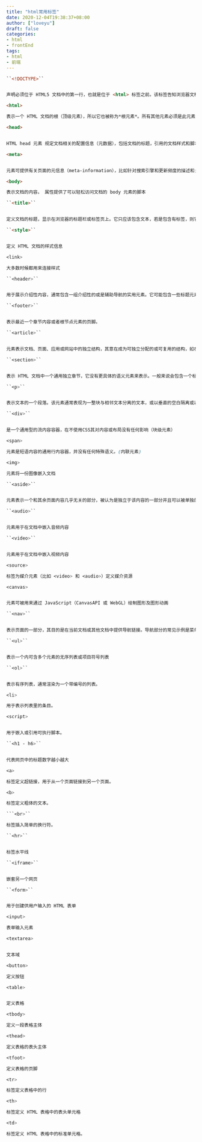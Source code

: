 ```yaml
---
title: "html常用标签"
date: 2020-12-04T19:38:37+08:00
author: ["loveyu"]
draft: false
categories: 
- html
- frontEnd
tags: 
- html
- 前端
---
```




```html
``<!DOCTYPE>``


声明必须位于 HTML5 文档中的第一行，也就是位于 <html> 标签之前。该标签告知浏览器文档所使用的 HTML 规范

<html>

表示一个 HTML 文档的根（顶级元素），所以它也被称为*根元素*。所有其他元素必须是此元素的后代。

<head>


HTML head 元素 规定文档相关的配置信息（元数据），包括文档的标题，引用的文档样式和脚本等

<meta>


元素可提供有关页面的元信息（meta-information），比如针对搜索引擎和更新频度的描述和关键词

<body>

表示文档的内容。 属性提供了可以轻松访问文档的 body 元素的脚本

``<title>``


定义文档的标题，显示在浏览器的标题栏或标签页上。它只应该包含文本，若是包含有标签，则它包含的任何标签都将被忽略

``<style>``


定义 HTML 文档的样式信息

<link>

大多数时候都用来连接样式

``<header>``


用于展示介绍性内容，通常包含一组介绍性的或是辅助导航的实用元素。它可能包含一些标题元素，但也可能包含其他元素，比如 Logo、搜索框、作者名称，等等

``<footer>``


表示最近一个章节内容或者根节点元素的页脚。

``<article>``


元素表示文档、页面、应用或网站中的独立结构，其意在成为可独立分配的或可复用的结构，如在发布中，它可能是论坛帖子、杂志或新闻文章、博客、用户提交的评论、交互式组件，或者其他独立的内容项目

``<section>``


表示 HTML 文档中一个通用独立章节，它没有更具体的语义元素来表示。一般来说会包含一个标题。

``<p>``


表示文本的一个段落。该元素通常表现为一整块与相邻文本分离的文本，或以垂直的空白隔离或以首行缩进（块级元素）

``<div>``


是一个通用型的流内容容器，在不使用CSS其对内容或布局没有任何影响（块级元素）

<span>

元素是短语内容的通用行内容器，并没有任何特殊语义。(内联元素)

<img>

元素将一份图像嵌入文档

``<aside>``


元素表示一个和其余页面内容几乎无关的部分，被认为是独立于该内容的一部分并且可以被单独的拆分出来而不会使整体受影响

``<audio>``


元素用于在文档中嵌入音频内容

``<video>``


元素用于在文档中嵌入视频内容

<source>

标签为媒介元素（比如 <video> 和 <audio>）定义媒介资源

<canvas>


元素可被用来通过 JavaScript（CanvasAPI 或 WebGL）绘制图形及图形动画

``<nav>``


表示页面的一部分，其目的是在当前文档或其他文档中提供导航链接。导航部分的常见示例是菜单，目录和索引

``<ul>``


表示一个内可含多个元素的无序列表或项目符号列表

``<ol>``


表示有序列表，通常渲染为一个带编号的列表。

<li>

用于表示列表里的条目。

<script>


用于嵌入或引用可执行脚本。

``<h1 - h6>``


代表网页中的标题数字越小越大

<a>

标签定义超链接，用于从一个页面链接到另一个页面。

<b>

标签定义粗体的文本。

```<br>``

标签插入简单的换行符。

``<hr>``


标签水平线

``<iframe>``


嵌套另一个网页

``<form>``


用于创建供用户输入的 HTML 表单

<input>

表单输入元素

<textarea>


文本域

<button>

定义按钮

<table>


定义表格

<tbody>

定义一段表格主体

<thead>

定义表格的表头主体

<tfoot>

定义表格的页脚

<tr>

标签定义表格中的行

<th>

标签定义 HTML 表格中的表头单元格

<td>

标签定义 HTML 表格中的标准单元格。
```

